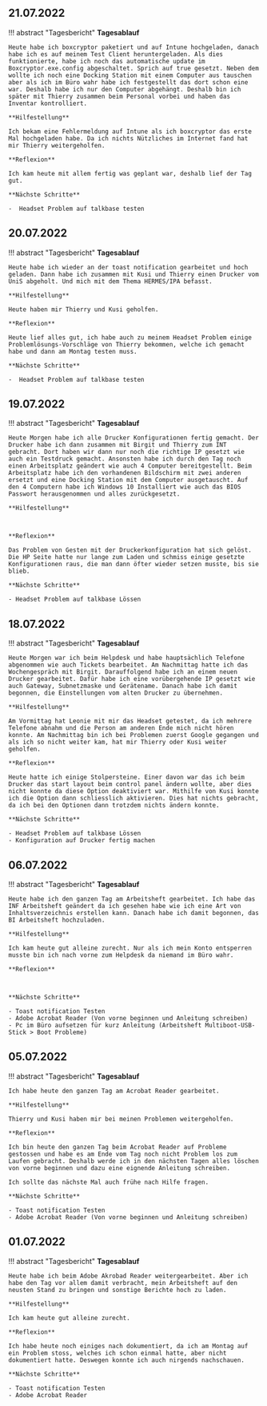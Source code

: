 ## **21.07.2022**

!!! abstract "Tagesbericht"
    **Tagesablauf**

    Heute habe ich boxcryptor paketiert und auf Intune hochgeladen, danach habe ich es auf meinem Test Client heruntergeladen. Als dies funktionierte, habe ich noch das automatische update im Boxcryptor.exe.config abgeschaltet. Sprich auf true gesetzt. Neben dem wollte ich noch eine Docking Station mit einem Computer aus tauschen aber als ich im Büro wahr habe ich festgestellt das dort schon eine war. Deshalb habe ich nur den Computer abgehängt. Deshalb bin ich später mit Thierry zusammen beim Personal vorbei und haben das Inventar kontrolliert.

    **Hilfestellung**

    Ich bekam eine Fehlermeldung auf Intune als ich boxcryptor das erste Mal hochgeladen habe. Da ich nichts Nützliches im Internet fand hat mir Thierry weitergeholfen.

    **Reflexion**

    Ich kam heute mit allem fertig was geplant war, deshalb lief der Tag gut.

    **Nächste Schritte**

    -  Headset Problem auf talkbase testen


## **20.07.2022**

!!! abstract "Tagesbericht"
    **Tagesablauf**

    Heute habe ich wieder an der toast notification gearbeitet und hoch geladen. Dann habe ich zusammen mit Kusi und Thierry einen Drucker vom UniS abgeholt. Und mich mit dem Thema HERMES/IPA befasst.

    **Hilfestellung**

    Heute haben mir Thierry und Kusi geholfen.

    **Reflexion**

    Heute lief alles gut, ich habe auch zu meinem Headset Problem einige Problemlösungs-Vorschläge von Thierry bekommen, welche ich gemacht habe und dann am Montag testen muss.

    **Nächste Schritte**

    -  Headset Problem auf talkbase testen


## **19.07.2022**

!!! abstract "Tagesbericht"
    **Tagesablauf**

    Heute Morgen habe ich alle Drucker Konfigurationen fertig gemacht. Der Drucker habe ich dann zusammen mit Birgit und Thierry zum INT gebracht. Dort haben wir dann nur noch die richtige IP gesetzt wie auch ein Testdruck gemacht. Ansonsten habe ich durch den Tag noch einen Arbeitsplatz geändert wie auch 4 Computer bereitgestellt. Beim Arbeitsplatz habe ich den vorhandenen Bildschirm mit zwei anderen ersetzt und eine Docking Station mit dem Computer ausgetauscht. Auf den 4 Computern habe ich Windows 10 Installiert wie auch das BIOS Passwort herausgenommen und alles zurückgesetzt.

    **Hilfestellung**



    **Reflexion**

    Das Problem von Gesten mit der Druckerkonfiguration hat sich gelöst. Die HP Seite hatte nur lange zum Laden und schmiss einige gesetzte Konfigurationen raus, die man dann öfter wieder setzen musste, bis sie blieb.

    **Nächste Schritte**

    - Headset Problem auf talkbase Lössen

## **18.07.2022**

!!! abstract "Tagesbericht"
    **Tagesablauf**

    Heute Morgen war ich beim Helpdesk und habe hauptsächlich Telefone abgenommen wie auch Tickets bearbeitet. Am Nachmittag hatte ich das Wochengespräch mit Birgit. Darauffolgend habe ich an einem neuen Drucker gearbeitet. Dafür habe ich eine vorübergehende IP gesetzt wie auch Gateway, Subnetzmaske und Gerätename. Danach habe ich damit begonnen, die Einstellungen vom alten Drucker zu übernehmen.

    **Hilfestellung**

    Am Vormittag hat Leonie mit mir das Headset getestet, da ich mehrere Telefone abnahm und die Person am anderen Ende mich nicht hören konnte. Am Nachmittag bin ich bei Problemen zuerst Google gegangen und als ich so nicht weiter kam, hat mir Thierry oder Kusi weiter geholfen.

    **Reflexion**

    Heute hatte ich einige Stolpersteine. Einer davon war das ich beim Drucker das start layout beim control panel ändern wollte, aber dies nicht konnte da diese Option deaktiviert war. Mithilfe von Kusi konnte ich die Option dann schliesslich aktivieren. Dies hat nichts gebracht, da ich bei den Optionen dann trotzdem nichts ändern konnte.

    **Nächste Schritte**

    - Headset Problem auf talkbase Lössen
    - Konfiguration auf Drucker fertig machen



## **06.07.2022**

!!! abstract "Tagesbericht"
    **Tagesablauf**

    Heute habe ich den ganzen Tag am Arbeitsheft gearbeitet. Ich habe das INF Arbeitsheft geändert da ich gesehen habe wie ich eine Art von Inhaltsverzeichnis erstellen kann. Danach habe ich damit begonnen, das BI Arbeitsheft hochzuladen.

    **Hilfestellung**

    Ich kam heute gut alleine zurecht. Nur als ich mein Konto entsperren musste bin ich nach vorne zum Helpdesk da niemand im Büro wahr.

    **Reflexion**



    **Nächste Schritte**

    - Toast notification Testen
    - Adobe Acrobat Reader (Von vorne beginnen und Anleitung schreiben)
    - Pc im Büro aufsetzen für kurz Anleitung (Arbeitsheft Multiboot-USB-Stick > Boot Probleme)

## **05.07.2022**

!!! abstract "Tagesbericht"
    **Tagesablauf**

    Ich habe heute den ganzen Tag am Acrobat Reader gearbeitet.

    **Hilfestellung**

    Thierry und Kusi haben mir bei meinen Problemen weitergeholfen.

    **Reflexion**

    Ich bin heute den ganzen Tag beim Acrobat Reader auf Probleme gestossen und habe es am Ende vom Tag noch nicht Problem los zum Laufen gebracht. Deshalb werde ich in den nächsten Tagen alles löschen von vorne beginnen und dazu eine eignende Anleitung schreiben.

    Ich sollte das nächste Mal auch frühe nach Hilfe fragen.

    **Nächste Schritte**

    - Toast notification Testen
    - Adobe Acrobat Reader (Von vorne beginnen und Anleitung schreiben)

## **01.07.2022**

!!! abstract "Tagesbericht"
    **Tagesablauf**

    Heute habe ich beim Adobe Akrobad Reader weitergearbeitet. Aber ich habe den Tag vor allem damit verbracht, mein Arbeitsheft auf den neusten Stand zu bringen und sonstige Berichte hoch zu laden.

    **Hilfestellung**

    Ich kam heute gut alleine zurecht.

    **Reflexion**

    Ich habe heute noch einiges nach dokumentiert, da ich am Montag auf ein Problem stoss, welches ich schon einmal hatte, aber nicht dokumentiert hatte. Deswegen konnte ich auch nirgends nachschauen.

    **Nächste Schritte**

    - Toast notification Testen
    - Adobe Acrobat Reader
